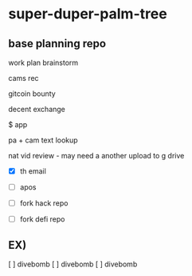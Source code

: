 # super-duper-palm-tree
## base planning repo

work plan brainstorm

cams rec

gitcoin bounty

decent exchange

$ app

pa + cam text lookup

nat vid review - may need a another upload to g drive

- [x] th email
- [ ] apos

- [ ] fork hack repo
- [ ] fork defi repo

## EX)

[ ] divebomb
[ ] divebomb
[ ] divebomb
